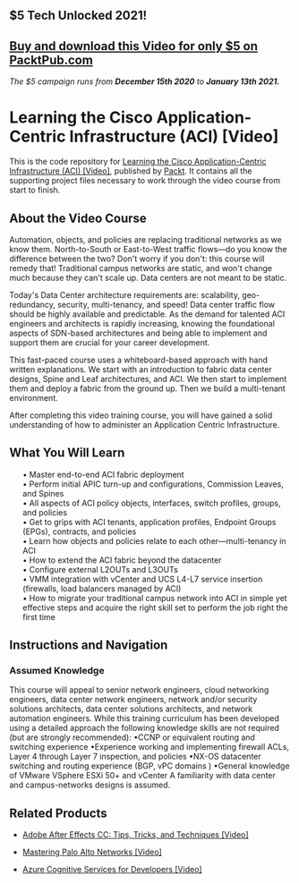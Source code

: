 ## $5 Tech Unlocked 2021!
[Buy and download this Video for only $5 on PacktPub.com](https://www.packtpub.com/product/learning-the-cisco-application-centric-infrastructure-aci-video/9781800205475)
-----
*The $5 campaign         runs from __December 15th 2020__ to __January 13th 2021.__*

# Learning the Cisco Application-Centric Infrastructure (ACI) [Video]
This is the code repository for [Learning the Cisco Application-Centric Infrastructure (ACI) [Video]]( https://www.packtpub.com/), published by [Packt](https://www.packtpub.com/?utm_source=github ). It contains all the supporting project files necessary to work through the video course from start to finish.

## About the Video Course
Automation, objects, and policies are replacing traditional networks as we know them. North-to-South or East-to-West traffic flows—do you know the difference between the two? Don't worry if you don't: this course will remedy that! Traditional campus networks are static, and won't change much because they can't scale up. Data centers are not meant to be static.

Today's Data Center architecture requirements are: scalability, geo-redundancy, security, multi-tenancy, and speed! Data center traffic flow should be highly available and predictable. As the demand for talented ACI engineers and architects is rapidly increasing, knowing the foundational aspects of SDN-based architectures and being able to implement and support them are crucial for your career development.

This fast-paced course uses a whiteboard-based approach with hand written explanations. We start with an introduction to fabric data center designs, Spine and Leaf architectures, and ACI. We then start to implement them and deploy a fabric from the ground up. Then we build a multi-tenant environment.

After completing this video training course, you will have gained a solid understanding of how to administer an Application Centric Infrastructure. <br/>

<H2>What You Will Learn</H2>
<DIV class>

<UL>
• Master end-to-end ACI fabric deployment<br/>
• Perform initial APIC turn-up and configurations, Commission Leaves, and Spines<br/>
• All aspects of ACI policy objects, interfaces, switch profiles, groups, and policies<br/>
• Get to grips with ACI tenants, application profiles, Endpoint Groups (EPGs), contracts, and policies<br/>
• Learn how objects and policies relate to each other—multi-tenancy in ACI<br/>
• How to extend the ACI fabric beyond the datacenter<br/>
• Configure external L2OUTs and L3OUTs<br/>
• VMM integration with vCenter and UCS L4-L7 service insertion (firewalls, load balancers managed by ACI)<br/>
• How to migrate your traditional campus network into ACI in simple yet effective steps and acquire the right skill set to perform the   job right the first time<br/>
</LI></UL></DIV>

## Instructions and Navigation
### Assumed Knowledge
This course will appeal to senior network engineers, cloud networking engineers, data center network engineers, network and/or security solutions architects, data center solutions architects, and network automation engineers.
While this training curriculum has been developed using a detailed approach the following knowledge skills are not required (but are strongly recommended):
•CCNP or equivalent routing and switching experience
•Experience working and implementing firewall ACLs, Layer 4 through Layer 7 inspection, and policies
•NX-OS datacenter switching and routing experience (BGP, vPC domains )
•General knowledge of VMware VSphere ESXi 50+ and vCenter
A familiarity with data center and campus-networks designs is assumed.

## Related Products
* [Adobe After Effects CC: Tips, Tricks, and Techniques [Video]](https://www.packtpub.com/business-other/adobe-after-effects-cc-tips-tricks-and-techniques-video)

* [Mastering Palo Alto Networks [Video]](https://www.packtpub.com/networking-and-servers/mastering-palo-alto-networks-video)

* [Azure Cognitive Services for Developers [Video]](https://www.packtpub.com/application-development/azure-cognitive-services-developers-video)
